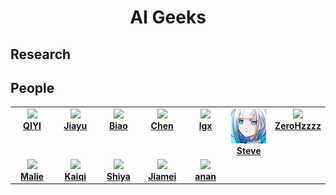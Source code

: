 <div align="center"><h1> AI Geeks </h1></div>

## Research

## People


<table>
<tbody>
<tr>
<td align="center" valign="top" width="14.28%"><a href="https://github.com/Richardqiyi"><img src="https://avatars.githubusercontent.com/u/149352748?s=96&v=4" width="100px;"/><br /><b>QIYI</b></a></td>
<td align="center" valign="top" width="14.28%"><a href="https://github.com/huangjiayu-zju"><img src="https://avatars.githubusercontent.com/u/64767522?s=96&v=4" width="100px;"/><br /><b>Jiayu</b></a></td>
<td align="center" valign="top" width="14.28%"><a href="https://scholar.google.com/citations?user=Y3SBBWMAAAAJ&hl=en&oi=sra"><img src="https://avatars.githubusercontent.com/u/113005567?s=96&v=4" width="100px;"/><br /><b>Biao</b></a></td>
<td align="center" valign="top" width="14.28%"><a href="https://github.com/hycarbon-b"><img src="https://avatars.githubusercontent.com/u/63985695?s=96&v=4" width="100px;"/><br /><b>Chen</b></a></td>
<td align="center" valign="top" width="14.28%"><a href="https://github.com/lgX1123"><img src="https://avatars.githubusercontent.com/u/98698611?s=96&v=4" width="100px;"/><br /><b>lgx</b></a></td>
<td align="center" valign="top" width="14.28%"><a href="https://steve-zeyu-zhang.github.io/"><img src="avatar/steve.jpg" width="100px;"/><br /><b>Steve</b></a></td>
<td align="center" valign="top" width="14.28%"><a href="https://github.com/ZeroHzzzz"><img src="https://avatars.githubusercontent.com/u/137389489?s=96&v=4" width="100px;"/><br /><b>ZeroHzzzz</b></a></td>
</tr>
  <tr>
<td align="center" valign="top" width="14.28%"><a href="https://github.com/malie-wang"><img src="https://avatars.githubusercontent.com/u/100657314?s=96&v=4" width="100px;"/><br /><b>Malie</b></a></td>
<td align="center" valign="top" width="14.28%"><a href="https://github.com/KaiqiLin"><img src="https://avatars.githubusercontent.com/u/109943902?s=96&v=4" width="100px;"/><br /><b>Kaiqi</b></a></td>
<td align="center" valign="top" width="14.28%"><a href="https://github.com/gekelly"><img src="https://avatars.githubusercontent.com/u/37037628?s=96&v=4" width="100px;"/><br /><b>Shiya</b></a></td>
<td align="center" valign="top" width="14.28%"><a href="https://github.com/wangjiameiiii"><img src="https://avatars.githubusercontent.com/u/152020069?s=96&v=4" width="100px;"/><br /><b>Jiamei</b></a></td>
<td align="center" valign="top" width="14.28%"><a href="https://github.com/jingxianer"><img src="https://avatars.githubusercontent.com/u/124252488?s=96&v=4" width="100px;"/><br /><b>anan</b></a></td>

</tr>
</tbody>
</table>


